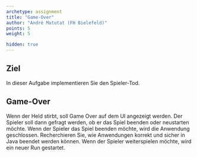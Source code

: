 ```yaml
---
archetype: assignment
title: "Game-Over"
author: "André Matutat (FH Bielefeld)"
points: 5
weight: 5

hidden: true
---
```


## Ziel

In dieser Aufgabe implementieren Sie den Spieler-Tod.

## Game-Over

Wenn der Held stirbt, soll Game Over auf dem UI angezeigt werden.
Der Spieler soll dann gefragt werden, ob er das Spiel beenden oder neustarten möchte.
Wenn der Spieler das Spiel beenden möchte, wird die Anwendung geschlossen. Recherchieren Sie, wie Anwendungen korrekt und sicher in Java beendet werden können.
Wenn der Spieler weiterspielen möchte, wird ein neuer Run gestartet.
